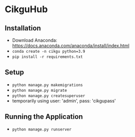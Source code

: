 # CikguHub

## Installation

- Download Anaconda: https://docs.anaconda.com/anaconda/install/index.html
- `conda create -n cikgu python=3.9`
- `pip install -r requirements.txt`

## Setup 
- `python manage.py makemigrations`
- `python manage.py migrate`
- `python manage.py createsuperuser`
- temporarily using user: 'admin', pass: 'cikgupass'

## Running the Application
- `python manage.py runserver`